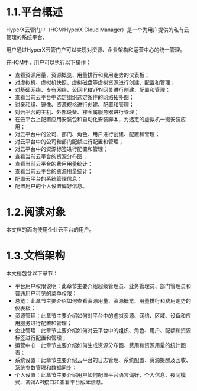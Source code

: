 # 1.1.平台概述

HyperX云管门户（HCM:HyperX Cloud Manager）是一个为用户提供的私有云管理的系统平台。

用户通过HyperX云管门户可以实现对资源、企业架构和运营中心的统一管理。

在HCM中，用户可以执行以下操作：

- 查看资源用量、资源概览、用量排行和费用走势的仪表板；
- 对虚拟机、虚拟机快照、虚拟磁盘等虚拟资源进行创建、配置和管理；
- 对基础网络、专有网络、公网IP和VPN网关进行创建、配置和管理；
- 查看当前云平台中选定组织选定条件的网络拓扑图；
- 对亲和组、镜像、资源规格进行创建、配置和管理；
- 对云平台的主机、外部设备、裸金属服务器进行管理；
- 在云平台上配置应用安装包和自动化安装脚本，为选定的虚拟机一键安装应用；
- 对云平台中的公司、部门、角色、用户进行创建、配置和管理；
- 对云平台中的公司和部门配额进行配置和管理；
- 对云平台中的资源标签进行配置和管理；
- 查看当前云平台的资源分布图；
- 查看当前云平台的费用用量统计；
- 查看当前云平台的资源用量统计；
- 配置云平台的系统管理信息；
- 配置用户的个人设置偏好信息。

# 1.2.阅读对象

本文档的面向使用企业云平台的用户。

# 1.3.文档架构

本文档包含以下章节：

- 平台用户权限说明：此章节主要介绍超级管理员、业务管理员、部门管理员和普通用户可见的菜单权限；
- 总览：此章节主要介绍如何查看资源用量、资源概览、用量排行和费用走势的仪表板；
- 资源管理：此章节主要介绍如何对平台中的虚拟资源、网络、区域、设备和应用服务进行配置和管理；
- 企业管理：此章节主要介绍如何对云平台中的组织、角色、用户、配额和资源标签进行配置和管理；
- 运营中心：此章节主要介绍如何生成资源分布图、费用和资源用量的统计图表；
- 系统设置：此章节主要介绍云平台的日志管理、系统配置、资源提醒及回收、系统参数管理和数据同步；
- 个人设置：此章节主要介绍用户如何配置平台语言偏好、个人信息、夜间模式、调试API接口和查看平台版本信息。
